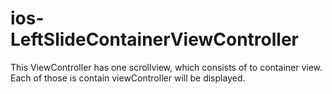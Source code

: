# ios-LeftSlideContainerViewController

This ViewController has one scrollview, which consists of to container view. Each of those is contain viewController will be displayed.
